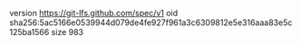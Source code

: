 version https://git-lfs.github.com/spec/v1
oid sha256:5ac5166e0539944d079de4fe927f961a3c6309812e5e316aaa83e5c125ba1566
size 983
